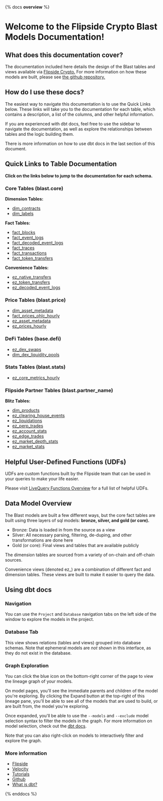 {% docs __overview__ %}

# Welcome to the Flipside Crypto Blast Models Documentation!

## **What does this documentation cover?**
The documentation included here details the design of the Blast tables and views available via [Flipside Crypto.](https://flipsidecrypto.xyz/) For more information on how these models are built, please see [the github repository.](https://github.com/FlipsideCrypto/blast-models)

## **How do I use these docs?**
The easiest way to navigate this documentation is to use the Quick Links below. These links will take you to the documentation for each table, which contains a description, a list of the columns, and other helpful information.

If you are experienced with dbt docs, feel free to use the sidebar to navigate the documentation, as well as explore the relationships between tables and the logic building them.

There is more information on how to use dbt docs in the last section of this document.

## **Quick Links to Table Documentation**

**Click on the links below to jump to the documentation for each schema.**

### Core Tables (blast.core)

**Dimension Tables:**
- [dim_contracts](https://flipsidecrypto.github.io/blast-models/#!/model/model.blast_models.core__dim_contracts)
- [dim_labels](https://flipsidecrypto.github.io/blast-models/#!/model/model.blast_models.core__dim_labels)

**Fact Tables:**
- [fact_blocks](https://flipsidecrypto.github.io/blast-models/#!/model/model.blast_models.core__fact_blocks)
- [fact_event_logs](https://flipsidecrypto.github.io/blast-models/#!/model/model.blast_models.core__fact_event_logs)
- [fact_decoded_event_logs](https://flipsidecrypto.github.io/blast-models/#!/model/model.blast_models.core__fact_decoded_event_logs)
- [fact_traces](https://flipsidecrypto.github.io/blast-models/#!/model/model.blast_models.core__fact_traces)
- [fact_transactions](https://flipsidecrypto.github.io/blast-models/#!/model/model.blast_models.core__fact_transactions)
- [fact_token_transfers](https://flipsidecrypto.github.io/blast-models/#!/model/model.blast_models.core__fact_token_transfers)

**Convenience Tables:**
- [ez_native_transfers](https://flipsidecrypto.github.io/blast-models/#!/model/model.blast_models.core__ez_native_transfers)
- [ez_token_transfers](https://flipsidecrypto.github.io/blast-models/#!/model/model.blast_models.core__ez_token_transfers)
- [ez_decoded_event_logs](https://flipsidecrypto.github.io/blast-models/#!/model/model.blast_models.core__ez_decoded_event_logs)

### Price Tables (blast.price)
- [dim_asset_metadata](https://flipsidecrypto.github.io/blast-models/#!/model/model.blast_models.price__dim_asset_metadata)
- [fact_prices_ohlc_hourly](https://flipsidecrypto.github.io/blast-models/#!/model/model.blast_models.price__fact_prices_ohlc_hourly)
- [ez_asset_metadata](https://flipsidecrypto.github.io/blast-models/#!/model/model.blast_models.price__ez_asset_metadata)
- [ez_prices_hourly](https://flipsidecrypto.github.io/blast-models/#!/model/model.blast_models.price__ez_prices_hourly)

### DeFi Tables (base.defi)
- [ez_dex_swaps](https://flipsidecrypto.github.io/blast-models/#!/model/model.blast_models.defi__ez_dex_swaps)
- [dim_dex_liquidity_pools](https://flipsidecrypto.github.io/blast-models/#!/model/model.blast_models.defi__dim_dex_liquidity_pools)

### Stats Tables (blast.stats)
- [ez_core_metrics_hourly](https://flipsidecrypto.github.io/blast-models/#!/model/model.blast_models.stats__ez_core_metrics_hourly)
 
### Flipside Partner Tables (blast.partner_name)

**Blitz Tables:**
- [dim_products](https://flipsidecrypto.github.io/blast-models/#!/model/model.blast_models.blitz__dim_products)
- [ez_clearing_house_events](https://flipsidecrypto.github.io/blast-models/#!/model/model.blast_models.blitz__ez_clearing_house_events)
- [ez_liquidations](https://flipsidecrypto.github.io/blast-models/#!/model/model.blast_models.blitz__ez_liquidations)
- [ez_perp_trades](https://flipsidecrypto.github.io/blast-models/#!/model/model.blast_models.blitz__ez_perp_trades)
- [ez_account_stats](https://flipsidecrypto.github.io/blast-models/#!/model/model.blast_models.blitz__ez_account_stats)
- [ez_edge_trades](https://flipsidecrypto.github.io/blast-models/#!/model/model.blast_models.blitz__ez_edge_trades)
- [ez_market_depth_stats](https://flipsidecrypto.github.io/blast-models/#!/model/model.blast_models.blitz__ez_market_depth_stats)
- [ez_market_stats](https://flipsidecrypto.github.io/blast-models/#!/model/model.blast_models.blitz__ez_market_stats)

## **Helpful User-Defined Functions (UDFs)**

UDFs are custom functions built by the Flipside team that can be used in your queries to make your life easier. 

Please visit [LiveQuery Functions Overview](https://flipsidecrypto.github.io/livequery-models/#!/overview) for a full list of helpful UDFs.

## **Data Model Overview**

The Blast models are built a few different ways, but the core fact tables are built using three layers of sql models: **bronze, silver, and gold (or core).**

- Bronze: Data is loaded in from the source as a view
- Silver: All necessary parsing, filtering, de-duping, and other transformations are done here
- Gold (or core): Final views and tables that are available publicly

The dimension tables are sourced from a variety of on-chain and off-chain sources.

Convenience views (denoted ez_) are a combination of different fact and dimension tables. These views are built to make it easier to query the data.

## **Using dbt docs**
### Navigation

You can use the ```Project``` and ```Database``` navigation tabs on the left side of the window to explore the models in the project.

### Database Tab

This view shows relations (tables and views) grouped into database schemas. Note that ephemeral models are *not* shown in this interface, as they do not exist in the database.

### Graph Exploration

You can click the blue icon on the bottom-right corner of the page to view the lineage graph of your models.

On model pages, you'll see the immediate parents and children of the model you're exploring. By clicking the Expand button at the top-right of this lineage pane, you'll be able to see all of the models that are used to build, or are built from, the model you're exploring.

Once expanded, you'll be able to use the ```--models``` and ```--exclude``` model selection syntax to filter the models in the graph. For more information on model selection, check out the [dbt docs](https://docs.getdbt.com/docs/model-selection-syntax).

Note that you can also right-click on models to interactively filter and explore the graph.


### **More information**
- [Flipside](https://flipsidecrypto.xyz/)
- [Velocity](https://app.flipsidecrypto.com/velocity?nav=Discover)
- [Tutorials](https://docs.flipsidecrypto.com/our-data/tutorials)
- [Github](https://github.com/FlipsideCrypto/blast-models)
- [What is dbt?](https://docs.getdbt.com/docs/introduction)


{% enddocs %}